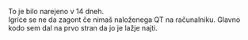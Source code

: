To je bilo narejeno v 14 dneh.  
Igrice se ne da zagont če nimaš naloženega QT na računalniku. 
Glavno kodo sem dal na prvo stran da jo je lažje najti.
